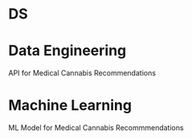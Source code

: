 # DS

# Data Engineering

API for Medical Cannabis Recommendations


# Machine Learning

ML Model for Medical Cannabis Recommmendations
